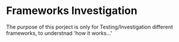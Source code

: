 # Frameworks Investigation
The purpose of this porject is only for Testing/Investigation different frameworks, to understnad 'how it works...'
